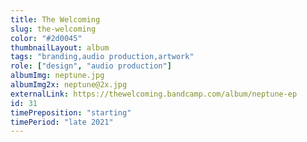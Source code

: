 ```yaml
---
title: The Welcoming
slug: the-welcoming
color: "#2d0045"
thumbnailLayout: album
tags: "branding,audio production,artwork"
role: ["design", "audio production"]
albumImg: neptune.jpg
albumImg2x: neptune@2x.jpg
externalLink: https://thewelcoming.bandcamp.com/album/neptune-ep
id: 31
timePreposition: "starting"
timePeriod: "late 2021"
---
```

